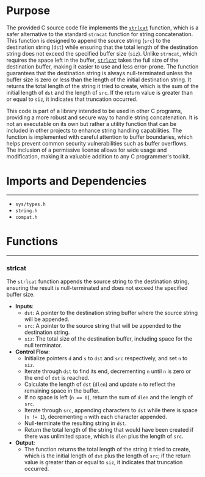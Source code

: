 # Purpose
The provided C source code file implements the [`strlcat`](#strlcat) function, which is a safer alternative to the standard `strncat` function for string concatenation. This function is designed to append the source string (`src`) to the destination string (`dst`) while ensuring that the total length of the destination string does not exceed the specified buffer size (`siz`). Unlike `strncat`, which requires the space left in the buffer, [`strlcat`](#strlcat) takes the full size of the destination buffer, making it easier to use and less error-prone. The function guarantees that the destination string is always null-terminated unless the buffer size is zero or less than the length of the initial destination string. It returns the total length of the string it tried to create, which is the sum of the initial length of `dst` and the length of `src`. If the return value is greater than or equal to `siz`, it indicates that truncation occurred.

This code is part of a library intended to be used in other C programs, providing a more robust and secure way to handle string concatenation. It is not an executable on its own but rather a utility function that can be included in other projects to enhance string handling capabilities. The function is implemented with careful attention to buffer boundaries, which helps prevent common security vulnerabilities such as buffer overflows. The inclusion of a permissive license allows for wide usage and modification, making it a valuable addition to any C programmer's toolkit.
# Imports and Dependencies

---
- `sys/types.h`
- `string.h`
- `compat.h`


# Functions

---
### strlcat<!-- {{#callable:strlcat}} -->
The `strlcat` function appends the source string to the destination string, ensuring the result is null-terminated and does not exceed the specified buffer size.
- **Inputs**:
    - `dst`: A pointer to the destination string buffer where the source string will be appended.
    - `src`: A pointer to the source string that will be appended to the destination string.
    - `siz`: The total size of the destination buffer, including space for the null terminator.
- **Control Flow**:
    - Initialize pointers `d` and `s` to `dst` and `src` respectively, and set `n` to `siz`.
    - Iterate through `dst` to find its end, decrementing `n` until `n` is zero or the end of `dst` is reached.
    - Calculate the length of `dst` (`dlen`) and update `n` to reflect the remaining space in the buffer.
    - If no space is left (`n == 0`), return the sum of `dlen` and the length of `src`.
    - Iterate through `src`, appending characters to `dst` while there is space (`n != 1`), decrementing `n` with each character appended.
    - Null-terminate the resulting string in `dst`.
    - Return the total length of the string that would have been created if there was unlimited space, which is `dlen` plus the length of `src`.
- **Output**:
    - The function returns the total length of the string it tried to create, which is the initial length of `dst` plus the length of `src`; if the return value is greater than or equal to `siz`, it indicates that truncation occurred.


